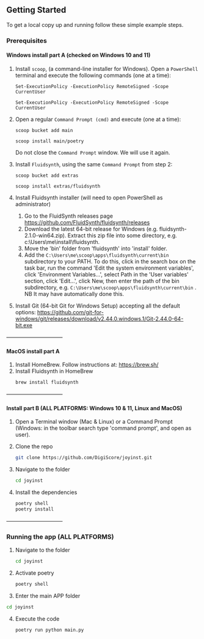 <!-- GETTING STARTED -->
## Getting Started

To get a local copy up and running follow these simple example steps.

### Prerequisites

#### Windows install part A (checked on Windows 10 and 11)

1. Install `scoop`, (a command-line installer for Windows). Open a `PowerShell` terminal and execute the following commands (one at a time):
   ```shell
   Set-ExecutionPolicy -ExecutionPolicy RemoteSigned -Scope CurrentUser
   ```

   ```shell
   Set-ExecutionPolicy -ExecutionPolicy RemoteSigned -Scope CurrentUser
   ```   

2. Open a regular `Command Prompt (cmd)` and execute  (one at a time):
   ```shell
   scoop bucket add main
   ```
   
   ```shell
   scoop install main/poetry
   ```
   
   Do not close the `Command Prompt` window. We will use it again.

   
3. Install `Fluidsynth`, using the same `Command Prompt` from step 2:
   ```shell
   scoop bucket add extras
   ```
   
   ```shell
   scoop install extras/fluidsynth
   ```
   
4. Install Fluidsynth installer (will need to open PowerShell as administrator)
   1. Go to the FluidSynth releases page https://github.com/FluidSynth/fluidsynth/releases
   2. Download the latest 64-bit release for Windows (e.g. fluidsynth-2.1.0-win64.zip). Extract this zip file into some directory, e.g. c:\Users\me\install\fluidsynth.
   3. Move the 'bin' folder from 'fluidsynth' into 'install' folder.
   4. Add the `C:\Users\me\scoop\apps\fluidsynth\current\bin` subdirectory to your PATH. To do this, click in the search box on the task bar, run the command 'Edit the system environment variables', click 'Environment Variables…', select Path in the 'User variables' section, click 'Edit…', click New, then enter the path of the bin subdirectory, e.g. `C:\Users\me\scoop\apps\fluidsynth\current\bin` . NB It may have automatically done this.

5. Install Git (64-bit Git for Windows Setup) accepting all the default options: https://github.com/git-for-windows/git/releases/download/v2.44.0.windows.1/Git-2.44.0-64-bit.exe


–––––––––––––––––––––


#### MacOS install part A

1. Install HomeBrew. Follow instructions at: https://brew.sh/
2. Install Fluidsynth in HomeBrew
   ```sh
   brew install fluidsynth
   ```
 
–––––––––––––––––––––

  
#### Install part B (ALL PLATFORMS: Windows 10 & 11, Linux and MacOS)

1. Open a Terminal window (Mac & Linux) or a Command Prompt (Windows: in the toolbar search type 'command prompt', and open as user).

2. Clone the repo
   ```sh
   git clone https://github.com/DigiScore/joyinst.git
   ```
   
3. Navigate to the folder
   ```sh
   cd joyinst
   ```
   
4. Install the dependencies
   ```sh
   poetry shell
   poetry install
   ```

–––––––––––––––––––––

### Running the app (ALL PLATFORMS)

1. Navigate to the folder
   ```sh
   cd joyinst
   ```
   
2. Activate poetry
   ```sh
   poetry shell
   ```
     
3.  Enter the main APP folder
   ```sh
   cd joyinst
   ```

4. Execute the code
   ```sh
   poetry run python main.py
   ```
